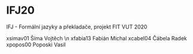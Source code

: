 # IFJ20
IFJ - Formální jazyky a překladače, projekt FIT VUT 2020

xsimav01 Šíma Vojtěch \n
xfabia13 Fabián Michal
xcabel04 Čábela Radek
xpopos00 Poposki Vasil
